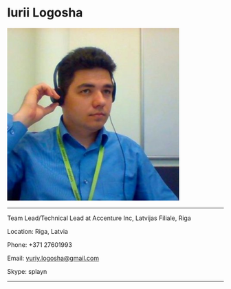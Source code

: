 # Iurii Logosha

![Iurii Logosha][ylogo]

---

Team Lead/Technical Lead at Accenture Inc, Latvijas Filiale, Riga 
   
Location: Riga, Latvia
   
Phone: +371 27601993

Email: yuriy.logosha@gmail.com

Skype: splayn

---








[ylogo]: https://github.com/yuriy-logosha/myCV/blob/master/public/images/ylogosha.jpg?raw=true "Iurii Logosha"